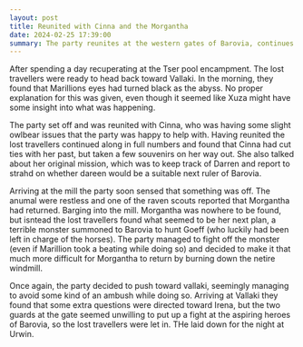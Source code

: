 ```yaml
---
layout: post
title: Reunited with Cinna and the Morgantha
date: 2024-02-25 17:39:00
summary: The party reunites at the western gates of Barovia, continues travel toward Vallaki, and defeats Morganthas latest plan.
---
```


After spending a day recuperating at the Tser pool encampment. The lost travellers were ready to head back toward Vallaki.
In the morning, they found that Marillions eyes had turned black as the abyss. No proper explanation for this was given, even though it seemed like Xuza might have some insight into what was happening.

The party set off and was reunited with Cinna, who was having some slight owlbear issues that the party was happy to help with. Having reunited the lost travellers continued along in full numbers and found that Cinna had cut ties with her past, but taken a few souvenirs on her way out. She also talked about her original mission, which was to keep track of Darren and report to strahd on whether dareen would be a suitable next ruler of Barovia.

Arriving at the mill the party soon sensed that something was off. The anumal were restless and one of the raven scouts reported that Morgantha had returned.
Barging into the mill. Morgantha was nowhere to be found, but isntead the lost travellers found what seemed to be her next plan, a terrible monster summoned to Barovia to hunt Goeff (who luckily had been left in charge of the horses).
The party managed to fight off the monster (even if Marillion took a beating while doing so) and decided to make it that much more difficult for Morgantha to return by burning down the netire windmill.

Once again, the party decided to push toward vallaki, seemingly managing to avoid some kind of an ambush while doing so.
Arriving at Vallaki they found that some extra questions were directed toward Irena, but the two guards at the gate seemed unwilling to put up a fight at the aspiring heroes of Barovia, so the lost travellers were let in. THe laid down for the night at Urwin.
